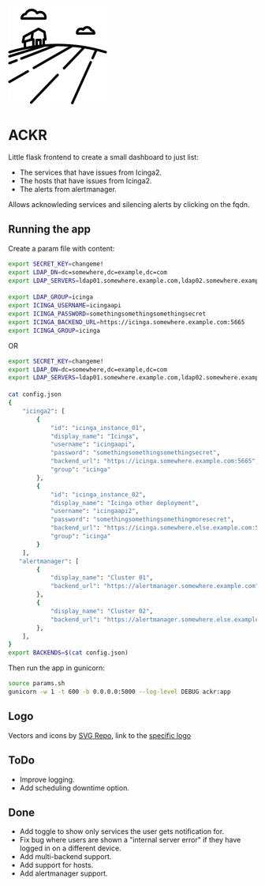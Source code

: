 ![ackr, logo](ackr/static/images/logo.png)
# ACKR

Little flask frontend to create a small dashboard to just list:
- The services that have issues from Icinga2.
- The hosts that have issues from Icinga2.
- The alerts from alertmanager.

Allows acknowleding services and silencing alerts by clicking on the fqdn.

## Running the app

Create a param file with content:
```bash
export SECRET_KEY=changeme!
export LDAP_DN=dc=somewhere,dc=example,dc=com
export LDAP_SERVERS=ldap01.somewhere.example.com,ldap02.somewhere.example.com

export LDAP_GROUP=icinga
export ICINGA_USERNAME=icingaapi
export ICINGA_PASSWORD=somethingsomethingsomethingsecret
export ICINGA_BACKEND_URL=https://icinga.somewhere.example.com:5665
export ICINGA_GROUP=icinga
```

OR
```bash
export SECRET_KEY=changeme!
export LDAP_DN=dc=somewhere,dc=example,dc=com
export LDAP_SERVERS=ldap01.somewhere.example.com,ldap02.somewhere.example.com

cat config.json
{
    "icinga2": [
        {
            "id": "icinga_instance_01",
            "display_name": "Icinga",
            "username": "icingaapi",
            "password": "somethingsomethingsomethingsecret",
            "backend_url": "https://icinga.somewhere.example.com:5665",
            "group": "icinga"
        },
        {
            "id": "icinga_instance_02",
            "display_name": "Icinga other deployment",
            "username": "icingaapi2",
            "password": "somethingsomethingsomethingmoresecret",
            "backend_url": "https://icinga.somewhere.else.example.com:5665",
            "group": "icinga"
        }
    ],
   "alertmanager": [
        {
            "display_name": "Cluster 01",
            "backend_url": "https://alertmanager.somewhere.example.com"
        },
        {
            "display_name": "Cluster 02",
            "backend_url": "https://alertmanager.somewhere.else.example.com"
        },
    ],
}
export BACKENDS=$(cat config.json)
```

Then run the app in gunicorn:
```bash
source params.sh
gunicorn -w 1 -t 600 -b 0.0.0.0:5000 --log-level DEBUG ackr:app
```

## Logo

Vectors and icons by [SVG Repo](https://www.svgrepo.com), link to the [specific logo](https://www.svgrepo.com/svg/72029/field)

## ToDo

- Improve logging.
- Add scheduling downtime option.

## Done

- Add toggle to show only services the user gets notification for.
- Fix bug where users are shown a "internal server error" if they have logged in on a different device.
- Add multi-backend support.
- Add support for hosts.
- Add alertmanager support.
